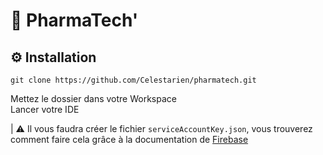 # 💊 PharmaTech'

## ⚙️ Installation

```
git clone https://github.com/Celestarien/pharmatech.git
```

Mettez le dossier dans votre Workspace  
Lancer votre IDE

| ⚠️ Il vous faudra créer le fichier `serviceAccountKey.json`, vous trouverez comment faire cela grâce à la documentation de [Firebase](https://firebase.google.com/docs/admin/setup)